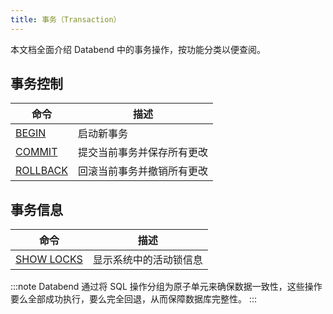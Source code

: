 ```yaml
---
title: 事务（Transaction）
---
```


本文档全面介绍 Databend 中的事务操作，按功能分类以便查阅。

## 事务控制

| 命令 | 描述 |
|---------|-------------|
| [BEGIN](begin.md) | 启动新事务 |
| [COMMIT](commit.md) | 提交当前事务并保存所有更改 |
| [ROLLBACK](rollback.md) | 回滚当前事务并撤销所有更改 |

## 事务信息

| 命令 | 描述 |
|---------|-------------|
| [SHOW LOCKS](show-locks.md) | 显示系统中的活动锁信息 |

:::note
Databend 通过将 SQL 操作分组为原子单元来确保数据一致性，这些操作要么全部成功执行，要么完全回退，从而保障数据库完整性。
:::